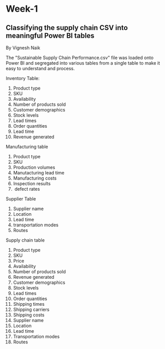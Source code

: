 # Week-1
## Classifying the supply chain CSV into meaningful Power BI tables
By Vignesh Naik

The "Sustainable Supply Chain Performance.csv" file was loaded onto Power BI and segregated into various tables from a single table to make it easy to understand and process.

Inventory Table:
1. Product type
2. SKU
3. Availability
4. Number of products sold
5. Customer demographics
6. Stock levels
7. Lead times
8. Order quantities
9. Lead time
10. Revenue generated

Manufacturing table
1. Product type
2. SKU
3. Production volumes
4. Manutacturing lead time
5. Manufacturing costs
6. Inspection results
7. ⁠ defect rates

Supplier Table
1. Supplier name
2. Location
3. Lead time
4. transportation modes
5. Routes


Supply chain table
1. Product type
2. SKU
3. Price
4. Availability
5. Number of products sold
6. Revenue generated
7. Customer demographics
8. Stock levels
9. Lead times
10. Order quantities
11. Shipping times
12. Shipping carriers
13. Shipping costs
14. Supplier name
15. Location
16. Lead time
17. Transportation modes
18. Routes

